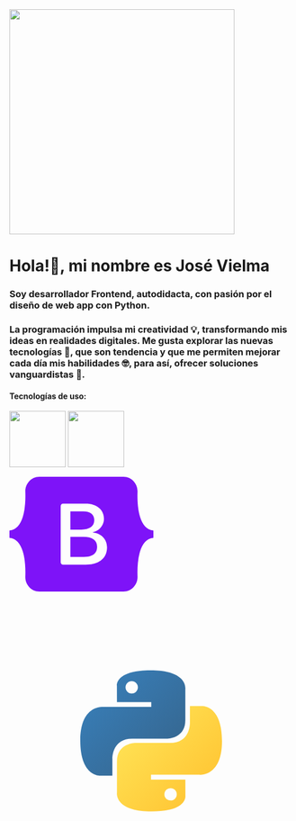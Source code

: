 <div class= "container" style="aling=center">
  <img src="https://github.com/VielmaDev/Introduction/assets/121409131/ddfbf4c3-714e-4e43-a53b-8b766358ed60" width="400px" height="400px" aling="center">
</div>

<div class= "container" style="aling=center">
  <h1> Hola!👋, mi nombre es José Vielma </h1>
  <h3 aling="center">Soy desarrollador Frontend, autodidacta, con pasión por el diseño de web app con Python. </h3>
</div>

<div class= "container" style="aling=justify">
  <h3>
    La programación impulsa mi creatividad 💡, transformando mis ideas en realidades digitales. Me gusta explorar las nuevas tecnologías 🤖, que son tendencia y que me permiten 
    mejorar cada día mis habilidades 🤓, para así, ofrecer soluciones vanguardistas 🚀.
  </h3>
</div>

<div>
  <h4>
    Tecnologías de uso:
  </h4>
</div>

<div class="container">
  <img src="https://github.com/VielmaDev/Introduction/assets/121409131/6256ad4c-fbb0-4393-b4f6-c70be08bd5ed" width="100px" height="100px">
  <img src="https://github.com/VielmaDev/Introduction/assets/121409131/320d88d8-d51e-4300-8171-8ca888e23dc0" width="100px" height="100px">
  
<svg viewBox="0 0 256 204" xmlns="http://www.w3.org/2000/svg" width="256" height="204" preserveAspectRatio="xMidYMid"><path fill="#7E13F8" d="M53.172 0C38.565 0 27.756 12.785 28.24 26.65c.465 13.32-.139 30.573-4.482 44.642C19.402 85.402 12.034 94.34 0 95.488v12.956c12.034 1.148 19.402 10.086 23.758 24.197 4.343 14.069 4.947 31.32 4.482 44.641-.484 13.863 10.325 26.65 24.934 26.65h149.673c14.608 0 25.414-12.785 24.93-26.65-.464-13.32.139-30.572 4.482-44.641 4.359-14.11 11.707-23.05 23.741-24.197V95.488c-12.034-1.148-19.382-10.086-23.74-24.196-4.344-14.067-4.947-31.321-4.483-44.642C228.261 12.787 217.455 0 202.847 0H53.17h.002ZM173.56 125.533c0 19.092-14.24 30.67-37.872 30.67h-40.23a4.339 4.339 0 0 1-4.338-4.339V52.068a4.339 4.339 0 0 1 4.339-4.34h39.999c19.705 0 32.637 10.675 32.637 27.063 0 11.503-8.7 21.801-19.783 23.604v.601c15.089 1.655 25.248 12.104 25.248 26.537Zm-42.26-64.05h-22.937v32.4h19.32c14.934 0 23.17-6.014 23.17-16.764 0-10.073-7.082-15.636-19.552-15.636Zm-22.937 45.256v35.705h23.782c15.548 0 23.786-6.239 23.786-17.965 0-11.728-8.467-17.742-24.786-17.742h-22.782v.002Z"/></svg>

<svg xmlns="http://www.w3.org/2000/svg" width="2500" height="2500" fill="none" viewBox="0 0 64 64"><path fill="url(#a)" d="M31.885 16c-8.124 0-7.617 3.523-7.617 3.523l.01 3.65h7.752v1.095H21.197S16 23.678 16 31.876c0 8.196 4.537 7.906 4.537 7.906h2.708v-3.804s-.146-4.537 4.465-4.537h7.688s4.32.07 4.32-4.175v-7.019S40.374 16 31.885 16zm-4.275 2.454a1.394 1.394 0 1 1 0 2.79 1.393 1.393 0 0 1-1.395-1.395c0-.771.624-1.395 1.395-1.395z"/><path fill="url(#b)" d="M32.115 47.833c8.124 0 7.617-3.523 7.617-3.523l-.01-3.65H31.97v-1.095h10.832S48 40.155 48 31.958c0-8.197-4.537-7.906-4.537-7.906h-2.708v3.803s.146 4.537-4.465 4.537h-7.688s-4.32-.07-4.32 4.175v7.019s-.656 4.247 7.833 4.247zm4.275-2.454a1.393 1.393 0 0 1-1.395-1.395 1.394 1.394 0 1 1 1.395 1.395z"/><defs><linearGradient id="a" x1="19.075" x2="34.898" y1="18.782" y2="34.658" gradientUnits="userSpaceOnUse"><stop stop-color="#387EB8"/><stop offset="1" stop-color="#366994"/></linearGradient><linearGradient id="b" x1="28.809" x2="45.803" y1="28.882" y2="45.163" gradientUnits="userSpaceOnUse"><stop stop-color="#FFE052"/><stop offset="1" stop-color="#FFC331"/></linearGradient></defs></svg>

</div>
